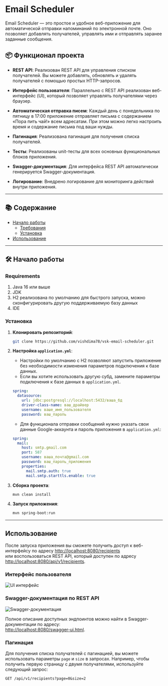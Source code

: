 # Email Scheduler

Email Scheduler — это простое и удобное веб-приложение для автоматической отправки напоминаний по электронной почте. Оно позволяет добавлять получателей, управлять ими и отправлять заранее заданные сообщения.

## 📦 Функционал проекта

- **REST API**: Реализован REST API для управления списком получателей. Вы можете добавлять, обновлять и удалять получателей с помощью простых HTTP-запросов.

- **Интерфейс пользователя**: Параллельно с REST API реализован веб-интерфейс (UI), который позволяет управлять получателями через браузер.

- **Автоматическая отправка писем**: Каждый день с понедельника по пятницу в 17:00 приложение отправляет письма с содержанием «Пора пить чай!» всем адресатам. При этом можно легко настроить время и содержание письма под ваши нужды.

- **Пагинация**: Реализована пагинация для получения списка получателей.
  
- **Тесты**: Реализованы unit-тесты для всех основных функциональных блоков приложения.

- **Swagger-документация**: Для интерфейса REST API автоматически генерируется Swagger-документация.
  
- **Логирование**: Внедрено логирование для мониторинга действий внутри приложения.

---

## 📚 Содержание

- [Начало работы](#-начало-работы)
  - [Требования](#requirements)
  - [Установка](#установка)
- [Использование](#использование)

---

## 🛠️ Начало работы

### Requirements

1. Java 16 или выше
2. JDK
3. H2 реализована по умолчанию для быстрого запуска, можно сконфигурировать другую поддерживаемую базу данных
4. IDE 

### Установка

1. **Клонировать репозиторий**:
    ```bash
    git clone https://github.com/vishdima78/vsk-email-scheduler.git
    ```

2. **Настройка `application.yml`**:
   - Настройки по умолчанию с H2 позволяют запустить приложение без необходимости изменения параметров подключения к базе данных.<br>
   - Если вы хотите использовать другую субд, замените параметры подключения к базе данных в `application.yml`.
    ```yaml
    spring:
      datasource:
        url: jdbc:postgresql://localhost:5432/ваша_бд
        driver-class-name: ваш_драйвер 
        username: ваше_имя_пользователя
        password: ваш_пароль
    ```

   - Для функционала отправки сообщений нужно указать свои данные Google-аккаунта и пароль приложения в `application.yml`:
    ```yaml
    spring:
      mail:
        host: smtp.gmail.com
        port: 587
        username: ваша_почта@gmail.com
        password: ваш_пароль_приложения
        properties:
          mail.smtp.auth: true
          mail.smtp.starttls.enable: true
    ```

3. **Сборка проекта**:
   ```bash
   mvn clean install
   ```

4. **Запуск приложения**:
   ```bash
   mvn spring-boot:run
   ```

---

## Использование

После запуска приложения вы сможете получить доступ к веб-интерфейсу по адресу [http://localhost:8080/recipients](http://localhost:8080/recipients) <br>или воспользоваться REST API, который доступен по адресу [http://localhost:8080/api/v1/recipients](http://localhost:8080/api/v1/recipients).

### Интерфейс пользователя

![UI интерфейс](https://github.com/user-attachments/assets/fb9125a2-6347-4d5c-aa38-faf74669b05a)



### Swagger-документация по REST API

![Swagger-документация](https://github.com/user-attachments/assets/ba7e4789-027a-4ba5-a94e-3bca091fbf57)



Полное описание доступных эндпоинтов можно найти в Swagger-документации по адресу:<br> [http://localhost:8080/swagger-ui.html](http://localhost:8080/swagger-ui.html).

### Пагинация

Для получения списка получателей с пагинацией, вы можете использовать параметры `page` и `size` в запросах. Например, чтобы получить первую страницу с двумя получателями, используйте следующий запрос:

```
GET /api/v1/recipients?page=0&size=2
```
